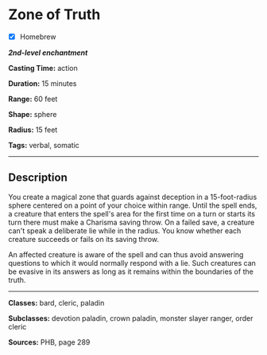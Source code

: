 # Zone of Truth

- [x] Homebrew

***2nd-level enchantment***

**Casting Time:** action

**Duration:** 15 minutes

**Range:** 60 feet

**Shape:** sphere

**Radius:** 15 feet

**Tags:** verbal, somatic

---

## Description
You create a magical zone that guards against deception in a 15-foot-radius sphere centered on a point of your choice within range. Until the spell ends, a creature that enters the spell's area for the first time on a turn or starts its turn there must make a Charisma saving throw. On a failed save, a creature can't speak a deliberate lie while in the radius. You know whether each creature succeeds or fails on its saving throw.

An affected creature is aware of the spell and can thus avoid answering questions to which it would normally respond with a lie. Such creatures can be evasive in its answers as long as it remains within the boundaries of the truth.

---

**Classes:** bard, cleric, paladin

**Subclasses:** devotion paladin, crown paladin, monster slayer ranger, order cleric

**Sources:** PHB, page 289
